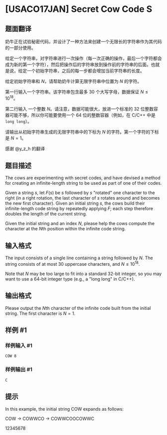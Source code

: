 # [USACO17JAN] Secret Cow Code S

## 题面翻译

奶牛正在试验秘密代码，并设计了一种方法来创建一个无限长的字符串作为其代码的一部分使用。

给定一个字符串，对字符串进行一次操作（每一次正确的操作，最后一个字符都会成为新的第一个字符），然后把操作后的字符串放到操作前的字符串的后面。也就是说，给定一个初始字符串，之后的每一步都会增加当前字符串的长度。

给定初始字符串和 $N$，请帮助奶牛计算无限字符串中位置为 $N$ 的字符。

第一行输入一个字符串。该字符串包含最多 $30$ 个大写字母，数据保证 $N \leq 10^{18}$。

第二行输入 一个整数 $N$。请注意，数据可能很大，放进一个标准的 $32$ 位整数容器可能不够，所以你可能要使用一个 $64$ 位的整数容器（例如，在 C/C++ 中是 `long long`）。

请输出从初始字符串生成的无限字符串中的下标为 $N$ 的字符。第一个字符的下标是 $N=1$。

感谢 @y\_z\_h 的翻译

## 题目描述

The cows are experimenting with secret codes, and have devised a method for creating an infinite-length string to be used as part of one of their codes.

Given a string $s$, let $F(s)$ be $s$ followed by $s$ "rotated" one character to the right (in a right rotation, the last character of $s$ rotates around and becomes the new first character). Given an initial string $s$, the cows build their infinite-length code string by repeatedly applying $F$; each step therefore doubles the length of the current string.

Given the initial string and an index $N$, please help the cows compute the character at the $N$th position within the infinite code string.

## 输入格式

The input consists of a single line containing a string followed by $N$. The string consists of at most 30 uppercase characters, and $N \leq 10^{18}$.

Note that $N$ may be too large to fit into a standard 32-bit integer, so you may want to use a 64-bit integer type (e.g., a "long long" in C/C++).

## 输出格式

Please output the $N$th character of the infinite code built from the initial string. The first character is $N=1$.

## 样例 #1

### 样例输入 #1

```
COW 8
```

### 样例输出 #1

```
C
```

## 提示

In this example, the initial string COW expands as follows:

COW -> COWWCO -> COWWCOOCOWWC

12345678
